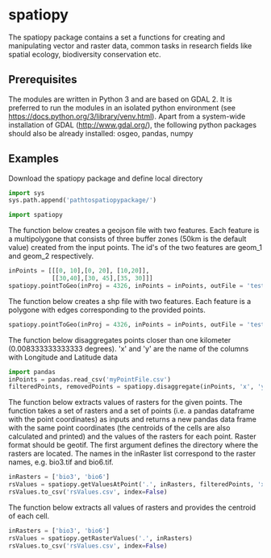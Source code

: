 # spatiopy

The spatiopy package contains a set a functions for creating and manipulating vector and raster data, common tasks in research fields like spatial ecology, biodiversity conservation etc.

## Prerequisites
The modules are written in Python 3 and are based on GDAL 2. It is preferred to run the modules in an isolated python environment (see https://docs.python.org/3/library/venv.html).
Apart from a system-wide installation of GDAL (http://www.gdal.org/), the following python packages should also be already installed:
osgeo, pandas, numpy

## Examples

Download the spatiopy package and define local directory
```python
import sys 
sys.path.append('pathtospatiopypackage/')

import spatiopy
```

The function below creates a geojson file with two features. Each feature is a multipolygone
that consists of three buffer zones (50km is the default value) created from the input points.
The id's of the two features are geom_1 and geom_2 respectively.
```python
inPoints = [[[0, 10],[0, 20], [10,20]], 
            [[30,40],[30, 45],[35, 30]]]
spatiopy.pointToGeo(inProj = 4326, inPoints = inPoints, outFile = 'test', fields = {'id': ['geom_1','geom_2']}, buffer = True)
```

The function below creates a shp file with two features. Each feature is a polygone with edges corresponding to the provided points.
```python
spatiopy.pointToGeo(inProj = 4326, inPoints = inPoints, outFile = 'test', fields = {'id': ['geom_1','geom_2']}, outFormat = 'shp')
```

The function below disaggregates points closer than one kilometer (0.008333333333333 degrees). 'x' and 'y' are the name of the columns with Longitude and Latitude data
```python
import pandas
inPoints = pandas.read_csv('myPointFile.csv')
filteredPoints, removedPoints = spatiopy.disaggregate(inPoints, 'x', 'y', 0.008333333333333)
```

The function below extracts values of rasters for the given points. The function takes a set of rasters and a set of points 
(i.e. a pandas dataframe with the point coordinates) as inputs and returns a new pandas data frame with the same point coordinates
(the centroids of the cells are also calculated and printed) and the values of the rasters for each point. Raster format should be 
geotif. The first argument defines the directory where the rasters are located. The names in the inRaster list correspond to the 
raster names, e.g. bio3.tif and bio6.tif.
```python
inRasters = ['bio3', 'bio6']
rsValues = spatiopy.getValuesAtPoint('.', inRasters, filteredPoints, 'x', 'y')
rsValues.to_csv('rsValues.csv', index=False)
```

The function below extracts all values of rasters and provides the centroid of each cell.
```python
inRasters = ['bio3', 'bio6']
rsValues = spatiopy.getRasterValues('.', inRasters)
rsValues.to_csv('rsValues.csv', index=False)
```